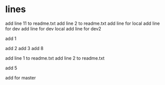 # lines
add line 11 to readme.txt
add line 2  to readme.txt
add line for local
add line for dev
add line for dev local
add line for dev2

add 1

add 2
add 3
add 8

add line 1 to readme.txt
add line 2  to readme.txt


add 5

add for master


